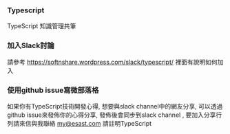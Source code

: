 ### Typescript
TypeScript 知識管理共筆

### 加入Slack討論
請參考 https://softnshare.wordpress.com/slack/typescript/ 裡面有說明如何加入

### 使用github issue寫微部落格
如果你有TypeScript技術開發心得, 想要與slack channel中的網友分享, 可以透過github issue來發佈你的心得分享, 發佈後會同步到slack channel , 要加入分享行列請來信與我聯絡 my@esast.com 請註明TypeScript
